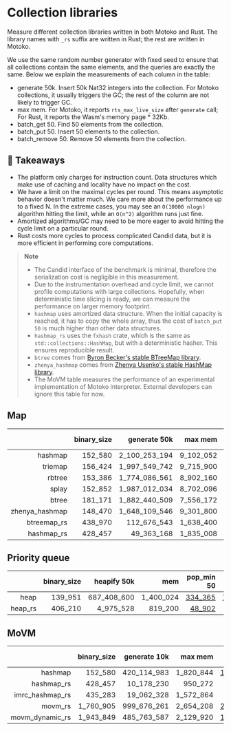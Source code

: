 # Collection libraries

Measure different collection libraries written in both Motoko and Rust. 
The library names with `_rs` suffix are written in Rust; the rest are written in Motoko.

We use the same random number generator with fixed seed to ensure that all collections contain
the same elements, and the queries are exactly the same. Below we explain the measurements of each column in the table:

* generate 50k. Insert 50k Nat32 integers into the collection. For Motoko collections, it usually triggers the GC; the rest of the column are not likely to trigger GC.
* max mem. For Motoko, it reports `rts_max_live_size` after `generate` call; For Rust, it reports the Wasm's memory page * 32Kb.
* batch_get 50. Find 50 elements from the collection.
* batch_put 50. Insert 50 elements to the collection.
* batch_remove 50. Remove 50 elements from the collection.

## **💎 Takeaways**

* The platform only charges for instruction count. Data structures which make use of caching and locality have no impact on the cost.
* We have a limit on the maximal cycles per round. This means asymptotic behavior doesn't matter much. We care more about the performance up to a fixed N. In the extreme cases, you may see an `O(10000 nlogn)` algorithm hitting the limit, while an `O(n^2)` algorithm runs just fine.
* Amortized algorithms/GC may need to be more eager to avoid hitting the cycle limit on a particular round.
* Rust costs more cycles to process complicated Candid data, but it is more efficient in performing core computations.

> **Note**
>
> * The Candid interface of the benchmark is minimal, therefore the serialization cost is negligible in this measurement.
> * Due to the instrumentation overhead and cycle limit, we cannot profile computations with large collections. Hopefully, when deterministic time slicing is ready, we can measure the performance on larger memory footprint.
> * `hashmap` uses amortized data structure. When the initial capacity is reached, it has to copy the whole array, thus the cost of `batch_put 50` is much higher than other data structures.
> * `hashmap_rs` uses the `fxhash` crate, which is the same as `std::collections::HashMap`, but with a deterministic hasher. This ensures reproducible result.
> * `btree` comes from [Byron Becker's stable BTreeMap library](https://github.com/canscale/StableHeapBTreeMap).
> * `zhenya_hashmap` comes from [Zhenya Usenko's stable HashMap library](https://github.com/ZhenyaUsenko/motoko-hash-map).
> * The MoVM table measures the performance of an experimental implementation of Motoko interpreter. External developers can ignore this table for now.

## Map

| |binary_size|generate 50k|max mem|batch_get 50|batch_put 50|batch_remove 50|
|--:|--:|--:|--:|--:|--:|--:|
|hashmap|152_580|2_100_253_194|9_102_052|[1_113_874](hashmap_get.svg)|[612_491_312](hashmap_put.svg)|[1_053_817](hashmap_remove.svg)|
|triemap|156_424|1_997_549_742|9_715_900|[772_294](triemap_get.svg)|[1_823_303](triemap_put.svg)|[1_003_195](triemap_remove.svg)|
|rbtree|153_386|1_774_086_561|8_902_160|[671_400](rbtree_get.svg)|[1_594_501](rbtree_put.svg)|[815_717](rbtree_remove.svg)|
|splay|152_852|1_987_012_034|8_702_096|[1_037_197](splay_get.svg)|[1_850_109](splay_put.svg)|[1_039_266](splay_remove.svg)|
|btree|181_171|1_882_440_509|7_556_172|[816_260](btree_get.svg)|[1_721_944](btree_put.svg)|[858_619](btree_remove.svg)|
|zhenya_hashmap|148_470|1_648_109_546|9_301_800|[647_511](zhenya_hashmap_get.svg)|[1_448_480](zhenya_hashmap_put.svg)|[651_890](zhenya_hashmap_remove.svg)|
|btreemap_rs|438_970|112_676_543|1_638_400|[59_465](btreemap_rs_get.svg)|[133_080](btreemap_rs_put.svg)|[60_509](btreemap_rs_remove.svg)|
|hashmap_rs|428_457|49_363_168|1_835_008|[19_572](hashmap_rs_get.svg)|[58_237](hashmap_rs_put.svg)|[20_805](hashmap_rs_remove.svg)|

## Priority queue

| |binary_size|heapify 50k|mem|pop_min 50|put 50|
|--:|--:|--:|--:|--:|--:|
|heap|139_951|687_408_600|1_400_024|[334_365](heap_get.svg)|[710_084](heap_put.svg)|[335_776](heap_remove.svg)|
|heap_rs|406_210|4_975_528|819_200|[48_902](heap_rs_get.svg)|[20_578](heap_rs_put.svg)|[49_090](heap_rs_remove.svg)|

## MoVM

| |binary_size|generate 10k|max mem|batch_get 50|batch_put 50|batch_remove 50|
|--:|--:|--:|--:|--:|--:|--:|
|hashmap|152_580|420_114_983|1_820_844|[1_112_166](hashmap_get.svg)|[123_430_217](hashmap_put.svg)|[1_051_567](hashmap_remove.svg)|
|hashmap_rs|428_457|10_178_230|950_272|[18_903](hashmap_rs_get.svg)|[57_565](hashmap_rs_put.svg)|[19_747](hashmap_rs_remove.svg)|
|imrc_hashmap_rs|435_283|19_062_328|1_572_864|[29_764](imrc_hashmap_rs_get.svg)|[113_802](imrc_hashmap_rs_put.svg)|[36_791](imrc_hashmap_rs_remove.svg)|
|movm_rs|1_760_905|999_676_261|2_654_208|[2_424_874](movm_rs_get.svg)|[6_357_705](movm_rs_put.svg)|[5_013_896](movm_rs_remove.svg)|
|movm_dynamic_rs|1_943_849|485_763_587|2_129_920|[1_909_424](movm_dynamic_rs_get.svg)|[2_642_175](movm_dynamic_rs_put.svg)|[1_907_002](movm_dynamic_rs_remove.svg)|
